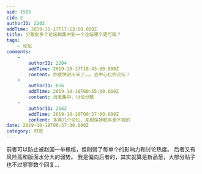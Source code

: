 ```yaml
---
aid: 1505
cid: 2
authorID: 2202
addTime: 2019-10-17T17:13:00.000Z
title: 分散到多个论坛和集中到一个论坛哪个更可取？
tags:
    - 论坛
comments:
    -
        authorID: 2204
        addTime: 2019-10-17T18:43:00.000Z
        content: 你就快说出来了。。。去中心化的论坛？
    -
        authorID: 836
        addTime: 2019-10-18T00:55:00.000Z
        content: 消息集中，讨论分散
    -
        authorID: 2162
        addTime: 2019-10-18T00:57:00.000Z
        content: 多弄几个论坛，互相保持联系是不错的
date: 2019-10-18T00:57:00.000Z
category: 时政
---
```


前者可以防止被赵国一举橄榄，但削弱了每单个的影响力和讨论热度。 后者又有风险高和版面水分大的弱势。 我是偏向后者的，其实就算是新品葱，大部分贴子也不过寥寥数个回复...
